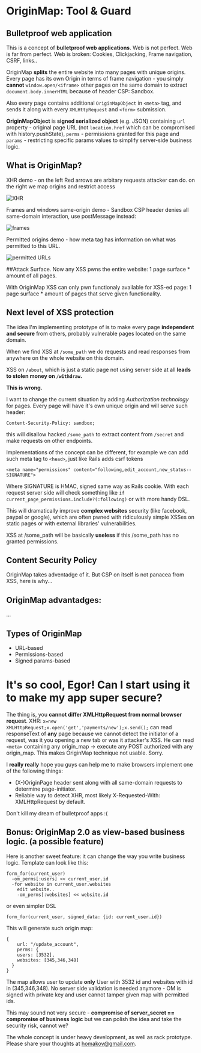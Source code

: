 # OriginMap: Tool & Guard

## Bulletproof web application
This is a concept of **bulletproof web applications**. Web is not perfect. Web is far from perfect. Web is broken: Cookies, Clickjacking, Frame navigation, CSRF,  links..

OriginMap **splits** the entire website into many pages with unique origins. Every page has its own Origin in terms of frame navigation - you simply **cannot** `window.open/<iframe>` other pages on the same domain to extract `document.body.innerHTML` because of header CSP: Sandbox.

Also every page contains additional `OriginMapObject` in `<meta>` tag, and sends it along with every `XMLHttpRequest` and `<form>` submission. 

**OriginMapObject** is **signed serialized object** (e.g. JSON)  containing `url` property - original page URL (not `location.href` which can be compromised with history.pushState), `perms` - permissions granted for this page and `params` - restricting specific params values to simplify server-side business logic.


## What is OriginMap?

XHR demo - on the left Red arrows are arbitary requests attacker can do. on the right we map origins and restrict access

![XHR](http://f.cl.ly/items/0y3n0a3C261X2Y3X1V2q/demo%20\(1\).png)

Frames and windows same-origin demo - Sandbox CSP header denies all same-domain interaction, use postMessage instead:

![frames](http://f.cl.ly/items/3i152w2l243d2W1r0K3P/sameorig.png)

Permitted origins demo - how meta tag has information on what was permitted to this URL.

![permitted URLs](http://f.cl.ly/items/2s2B060O1d0N1D3b0U1B/somthn%20\(1\).png)

##Attack Surface.
Now any XSS pwns the entire website:
1 page surface * amount of all pages.

With OriginMap XSS can only pwn functionaly available for XSS-ed page: 
1 page surface * amount of pages that serve given functionality.

## Next level of XSS protection
The idea I'm implementing prototype of is to make every page **independent and secure** from others, probably vulnerable pages located on the same domain. 

When we find XSS at `/some_path` we do requests and read responses from anywhere on the whole website on this domain. 

XSS on `/about`, which is just a static page not using server side at all **leads to stolen money on `/withdraw`.**

**This is wrong.**

I want to change the current situation by adding *Authorization technology* for pages. Every page will have it's own unique origin and will serve such header:
```
Content-Security-Policy: sandbox;
```
this will disallow hacked `/some_path` to extract content from `/secret` and make requests on other endpoints.

Implementations of the concept can be different, for example we can add such meta tag to `<head>`, just like Rails adds csrf tokens
```
<meta name="permissions" content="following,edit_account,new_status--SIGNATURE">
```
Where SIGNATURE is HMAC, signed same way as Rails cookie.
With each request server side will check something like `if current_page_permissions.include?(:following)` or with more handy DSL.

This will dramatically improve **complex websites** security (like facebook, paypal or google), which are often pwned with ridiculously simple XSSes on static pages or with external libraries' vulnerabilities. 

XSS at /some_path will be basically **useless** if this /some_path has no granted permissions.

## Content Security Policy
OriginMap takes adventadge of it. But CSP on itself is not panacea from XSS, here is why...

## OriginMap advantadges:
...

## Types of OriginMap

* URL-based
* Permissions-based
* Signed params-based


# It's so cool, Egor! Can I start using it to make my app super secure?
The thing is, you **cannot differ XMLHttpRequest from normal browser request**. XHR: 
`x=new XMLHttpRequest;x.open('get','payments/new');x.send();`
can read responseText of **any** page because we cannot detect the initiator of a request, was it you opening a new tab or was it attacker's XSS. He can read `<meta>` containing any origin_map -> execute any POST authorized with any origin_map. This makes OriginMap technique not usable. Sorry.

I **really really** hope you guys can help me to make browsers implement one of the following things:
* (X-)OriginPage header sent along with all same-domain requests to determine page-initiator.
* Reliable way to detect XHR, most likely X-Requested-With: XMLHttpRequest by default.

Don't kill my dream of bulletproof apps :(



## Bonus: OriginMap 2.0 as view-based business logic. (a possible feature)
Here is another sweet feature: it can change the way you write business logic. Template can look like this:
```
form_for(current_user)
  -om_perms[:users] << current_user.id
  -for website in current_user.websites 
    edit website..
    -om_perms[:websites] << website.id
```
or even simpler DSL
```
form_for(current_user, signed_data: {id: current_user.id})
```

This will generate such origin map:
```
{
	url: "/update_account",
	perms: {
    users: [3532],
    websites: [345,346,348] 
  }
}
```
The map allows user to update **only** User with 3532 id and websites with id in (345,346,348). No server side validation is needed anymore - OM is signed with private key and user cannot tamper given map with permitted ids.

This may sound not very secure - **compromise of server_secret == compromise of business logic** but we can polish the idea and take the security risk, cannot we?

The whole concept is under heavy development, as well as rack prototype. Please share your thoughts at homakov@gmail.com. 




